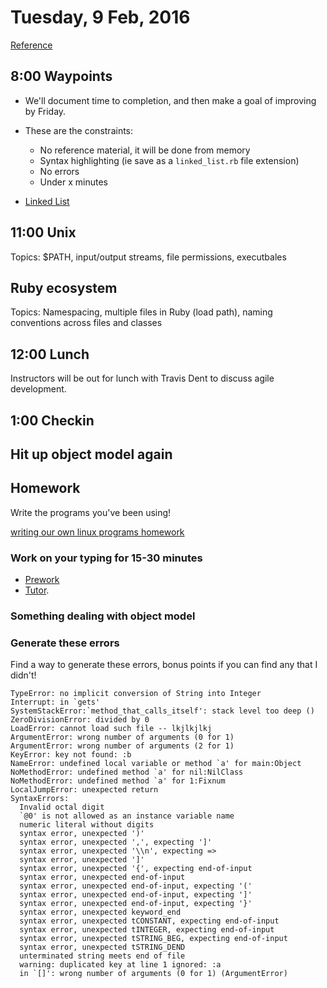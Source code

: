 Tuesday, 9 Feb, 2016
====================

[Reference](https://github.com/CodePlatoon/curriculum#week-2)

8:00 Waypoints
--------------

* We'll document time to completion, and then make a goal of improving by Friday.
* These are the constraints:
  * No reference material, it will be done from memory
  * Syntax highlighting (ie save as a `linked_list.rb` file extension)
  * No errors
  * Under x minutes

* [Linked List](https://github.com/turingschool/waypoints/blob/master/waypoints/linked_lists.md)

11:00 Unix
----------

Topics: $PATH, input/output streams,
file permissions, executbales

Ruby ecosystem
--------------

Topics: Namespacing, multiple files in Ruby (load path), naming conventions across files and classes




12:00 Lunch
-----------

Instructors will be out for lunch with
Travis Dent to discuss agile development.

1:00 Checkin
------------


Hit up object model again
-------------------------

Homework
--------

Write the programs you've been using!

[writing our own linux programs homework](https://github.com/CodePlatoon/curriculum/blob/master/phase1/writing_our_own_linux_programs_homework.md)


### Work on your typing for 15-30 minutes

* [Prework](https://github.com/CodePlatoon/curriculum/blob/master/prework-practice-typing.md)
* [Tutor](https://www.typingclub.com).

### Something dealing with object model

### Generate these errors

Find a way to generate these errors,
bonus points if you can find any that I didn't!

```
TypeError: no implicit conversion of String into Integer
Interrupt: in `gets'
SystemStackError:`method_that_calls_itself': stack level too deep ()
ZeroDivisionError: divided by 0
LoadError: cannot load such file -- lkjlkjlkj
ArgumentError: wrong number of arguments (0 for 1)
ArgumentError: wrong number of arguments (2 for 1)
KeyError: key not found: :b
NameError: undefined local variable or method `a' for main:Object
NoMethodError: undefined method `a' for nil:NilClass
NoMethodError: undefined method `a' for 1:Fixnum
LocalJumpError: unexpected return
SyntaxErrors:
  Invalid octal digit
  `@0' is not allowed as an instance variable name
  numeric literal without digits
  syntax error, unexpected ')'
  syntax error, unexpected ',', expecting ']'
  syntax error, unexpected '\\n', expecting =>
  syntax error, unexpected ']'
  syntax error, unexpected '{', expecting end-of-input
  syntax error, unexpected end-of-input
  syntax error, unexpected end-of-input, expecting '('
  syntax error, unexpected end-of-input, expecting ']'
  syntax error, unexpected end-of-input, expecting '}'
  syntax error, unexpected keyword_end
  syntax error, unexpected tCONSTANT, expecting end-of-input
  syntax error, unexpected tINTEGER, expecting end-of-input
  syntax error, unexpected tSTRING_BEG, expecting end-of-input
  syntax error, unexpected tSTRING_DEND
  unterminated string meets end of file
  warning: duplicated key at line 1 ignored: :a
  in `[]': wrong number of arguments (0 for 1) (ArgumentError)
```
